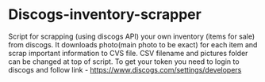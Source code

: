 # Discogs-inventory-scrapper
Script for scrapping (using discogs API) your own inventory (items for sale) from discogs. It downloads photo(main photo to be exact) for each item and scrap important information to CVS file. CSV filename and pictures folder can be changed at top of script.
To get your token you need to login to discogs and follow link - https://www.discogs.com/settings/developers
